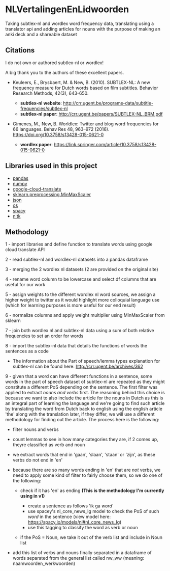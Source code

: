 # NLVertalingenEnLidwoorden
Taking subtlex-nl and wordlex word frequency data, translating using a translator api and adding articles for nouns with the purpose of making an anki deck and a shareable dataset

## Citations
I do not own or authored subtlex-nl or wordlex!

A big thank you to the authors of these excellent papers.

* Keuleers, E., Brysbaert, M. & New, B. (2010). SUBTLEX-NL: A new frequency measure for Dutch words based on film subtitles. Behavior Research Methods, 42(3), 643-650.
  * **subtlex-nl website**: http://crr.ugent.be/programs-data/subtitle-frequencies/subtlex-nl
  * **subtlex-nl paper**: http://crr.ugent.be/papers/SUBTLEX-NL_BRM.pdf

* Gimenes, M., New, B. Worldlex: Twitter and blog word frequencies for 66 languages. Behav Res 48, 963–972 (2016). https://doi.org/10.3758/s13428-015-0621-0
  * **wordlex paper**: https://link.springer.com/article/10.3758/s13428-015-0621-0

## Libraries used in this project
  * [pandas](https://pandas.pydata.org/)
  * [numpy](https://numpy.org/)
  * [google-cloud-translate](https://googleapis.dev/python/translation/latest/index.html)
  * [sklearn.preprocessing.MinMaxScaler](https://scikit-learn.org/stable/modules/generated/sklearn.preprocessing.MinMaxScaler.html)
  * [json](https://docs.python.org/3/library/json.html)
  * [os](https://docs.python.org/3.3/library/os.html?highlight=os.environ#os.environ)
  * [spacy](https://spacy.io/)
  * [nltk](https://www.nltk.org/)

## Methodology
1 - import libraries and define function to translate words using google cloud translate API

2 - read subtlex-nl and wordlex-nl datasets into a pandas dataframe

3 - merging the 2 wordlex nl datasets (2 are provided on the original site)

4 - rename word column to be lowercase and select df columns that are useful for our work

5 - assign weights to the different wordlex nl word sources, we assign a higher weight to twitter as it would highlight more colloquial language use (which for learning purposes is more useful for our end result)

6 - normalize columns and apply weight multiplier using MinMaxScaler from sklearn

7 - join both wordlex nl and subtlex-nl data using a sum of both relative frequencies to set an order for words

8 - import the subtlex-nl data that details the functions of words the sentences as a code

  * The information about the Part of speech/lemma types explanation for subtlex-nl can be found here: http://crr.ugent.be/archives/362

9 - given that a word can have different functions in a sentence, some words in the part of speech dataset of subtlex-nl are repeated as they might constitute a different PoS depending on the sentence. The first filter was applied to extract *nouns and verbs* first. The reasoning behind this choice is because we want to also include the article for the nouns in Dutch as this is an integral part of learning the language and we're going to find such article by translating the word from Dutch back to english using the english article 'the' along with the translation later, if they differ, we will use a different methodology for finding out the article. The process here is the following:

  * filter nouns and verbs
  * count lemmas to see in how many categories they are, if 2 comes up, theyre classified as verb and noun
  * we extract words that end in 'gaan', 'slaan', 'staan' or 'zijn', as these verbs do not end in 'en'
  * because there are so many words ending in 'en' that are *not* verbs, we need to apply some kind of filter to fairly choose them, so we do one of the following:
  
    * check if it has 'en' as ending **(This is the methodology I'm currently using in v1)**
      * create a sentence as follows 'ik ga *word*' 
      * use spacey's nl_core_news_lg model to check the PoS of such *word* in the sentence (view model here: https://spacy.io/models/nl#nl_core_news_lg)
      * use this tagging to classify the word as verb or noun
  
    
    * if the PoS = Noun, we take it out of the verb list and include in Noun list
  * add this list of verbs and nouns finally separated in a dataframe of words separated from the general list called nw_ww (meaning: naamwoorden_werkwoorden)









